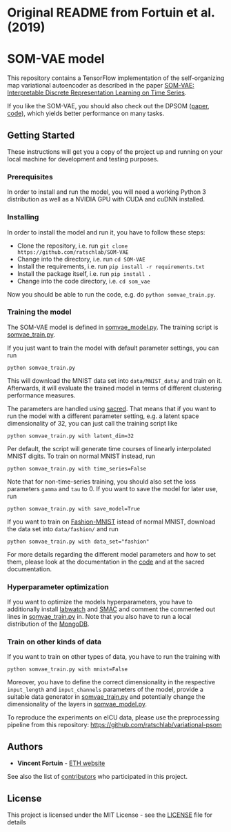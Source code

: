 # Original README from Fortuin et al. (2019)

# SOM-VAE model

This repository contains a TensorFlow implementation of the self-organizing map variational autoencoder as described in the paper [SOM-VAE: Interpretable Discrete Representation Learning on Time Series](https://arxiv.org/abs/1806.02199).

If you like the SOM-VAE, you should also check out the DPSOM ([paper](https://arxiv.org/abs/1910.01590), [code](https://github.com/ratschlab/dpsom)), which yields better performance on many tasks.

## Getting Started

These instructions will get you a copy of the project up and running on your local machine for development and testing purposes.

### Prerequisites

In order to install and run the model, you will need a working Python 3 distribution as well as a NVIDIA GPU with CUDA and cuDNN installed.

### Installing

In order to install the model and run it, you have to follow these steps:

* Clone the repository, i.e. run `git clone https://github.com/ratschlab/SOM-VAE`
* Change into the directory, i.e. run `cd SOM-VAE`
* Install the requirements, i.e. run `pip install -r requirements.txt`
* Install the package itself, i.e. run `pip install .`
* Change into the code directory, i.e. `cd som_vae`

Now you should be able to run the code, e.g. do `python somvae_train.py`.

### Training the model

The SOM-VAE model is defined in [somvae_model.py](som_vae/somvae_model.py).
The training script is [somvae_train.py](som_vae/somvae_train.py).

If you just want to train the model with default parameter settings, you can run

```
python somvae_train.py
```

This will download the MNIST data set into `data/MNIST_data/` and train on it. Afterwards, it will evaluate the trained model in terms of different clustering performance measures.

The parameters are handled using [sacred](https://github.com/IDSIA/sacred).
That means that if you want to run the model with a different parameter setting, e.g. a latent space dimensionality of 32, you can just call the training script like

```
python somvae_train.py with latent_dim=32
```

Per default, the script will generate time courses of linearly interpolated MNIST digits.
To train on normal MNIST instead, run

```
python somvae_train.py with time_series=False
```

Note that for non-time-series training, you should also set the loss parameters `gamma` and `tau` to 0.
If you want to save the model for later use, run

```
python somvae_train.py with save_model=True
```

If you want to train on [Fashion-MNIST](https://github.com/zalandoresearch/fashion-mnist) istead of normal MNIST, download the data set into `data/fashion/` and run

```
python somvae_train.py with data_set="fashion"
```

For more details regarding the different model parameters and how to set them, please look at the documentation in the [code](som_vae/somvae_train.py) and at the sacred documentation.

### Hyperparameter optimization

If you want to optimize the models hyperparameters, you have to additionally install [labwatch](https://github.com/automl/labwatch) and [SMAC](https://github.com/automl/SMAC3) and comment the commented out lines in [somvae_train.py](som_vae/somvae_train.py) in.
Note that you also have to run a local distribution of the [MongoDB](ihttps://www.mongodb.com/).

### Train on other kinds of data

If you want to train on other types of data, you have to run the training with

```
python somvae_train.py with mnist=False
```

Moreover, you have to define the correct dimensionality in the respective `input_length` and `input_channels` parameters of the model, provide a suitable data generator in [somvae_train.py](som_vae/somvae_train.py) and potentially change the dimensionality of the layers in [somvae_model.py](som_vae/somvae_model.py).

To reproduce the experiments on eICU data, please use the preprocessing pipeline from this repository: https://github.com/ratschlab/variational-psom

## Authors

* **Vincent Fortuin** - [ETH website](https://bmi.inf.ethz.ch/people/person/vincent-fortuin/)

See also the list of [contributors](https://github.com/ratschlab/SOM-VAE/contributors) who participated in this project.

## License

This project is licensed under the MIT License - see the [LICENSE](LICENSE.md) file for details

